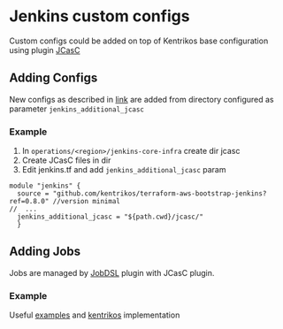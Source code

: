 # Jenkins custom configs

Custom configs could be added on top of Kentrikos base configuration using plugin [JCasC](https://github.com/jenkinsci/configuration-as-code-plugin#getting-started)

## Adding Configs

New configs as described in [link](https://github.com/kentrikos/terraform-aws-bootstrap-jenkins) are added from directory configured as parameter `jenkins_additional_jcasc`

### Example

1. In ```operations/<region>/jenkins-core-infra``` create dir jcasc
2. Create JCasC files in dir
3. Edit jenkins.tf and add ```jenkins_additional_jcasc``` param

```hcl-terraform
module "jenkins" {
  source = "github.com/kentrikos/terraform-aws-bootstrap-jenkins?ref=0.8.0" //version minimal
//  ...
  jenkins_additional_jcasc = "${path.cwd}/jcasc/"
  }
```

## Adding Jobs

Jobs are managed by [JobDSL](https://wiki.jenkins.io/display/JENKINS/Job+DSL+Plugin) plugin with JCasC plugin.

### Example

Useful [examples](https://github.com/jenkinsci/configuration-as-code-plugin/tree/master/demos/jobs) and [kentrikos](https://github.com/kentrikos/terraform-aws-bootstrap-jenkins/blob/master/jenkins/jenkins.yaml.tpl#L58) implementation
